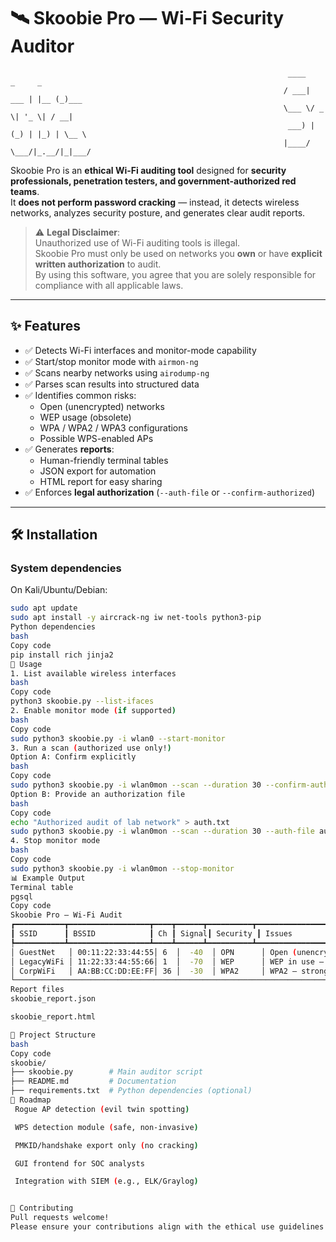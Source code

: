 # 🛰️ Skoobie Pro — Wi-Fi Security Auditor

                                                                  ____       _     _     
                                                                 / ___| ___ | |__ (_)___ 
                                                                 \___ \/ _ \| '_ \| / __|
                                                                  ___) | (_) | |_) | \__ \
                                                                 |____/ \___/|_.__/|_|___/

Skoobie Pro is an **ethical Wi-Fi auditing tool** designed for **security professionals, penetration testers, and government-authorized red teams**.  
It **does not perform password cracking** — instead, it detects wireless networks, analyzes security posture, and generates clear audit reports.  

> ⚠️ **Legal Disclaimer**:  
> Unauthorized use of Wi-Fi auditing tools is illegal.  
> Skoobie Pro must only be used on networks you **own** or have **explicit written authorization** to audit.  
> By using this software, you agree that you are solely responsible for compliance with all applicable laws.

---

## ✨ Features
- ✅ Detects Wi-Fi interfaces and monitor-mode capability
- ✅ Start/stop monitor mode with `airmon-ng`
- ✅ Scans nearby networks using `airodump-ng`
- ✅ Parses scan results into structured data
- ✅ Identifies common risks:
  - Open (unencrypted) networks
  - WEP usage (obsolete)
  - WPA / WPA2 / WPA3 configurations
  - Possible WPS-enabled APs
- ✅ Generates **reports**:
  - Human-friendly terminal tables
  - JSON export for automation
  - HTML report for easy sharing
- ✅ Enforces **legal authorization** (`--auth-file` or `--confirm-authorized`)

---

## 🛠️ Installation

### System dependencies
On Kali/Ubuntu/Debian:
```bash
sudo apt update
sudo apt install -y aircrack-ng iw net-tools python3-pip
Python dependencies
bash
Copy code
pip install rich jinja2
🚀 Usage
1. List available wireless interfaces
bash
Copy code
python3 skoobie.py --list-ifaces
2. Enable monitor mode (if supported)
bash
Copy code
sudo python3 skoobie.py -i wlan0 --start-monitor
3. Run a scan (authorized use only!)
Option A: Confirm explicitly
bash
Copy code
sudo python3 skoobie.py -i wlan0mon --scan --duration 30 --confirm-authorized "YES-AUTHORIZED"
Option B: Provide an authorization file
bash
Copy code
echo "Authorized audit of lab network" > auth.txt
sudo python3 skoobie.py -i wlan0mon --scan --duration 30 --auth-file auth.txt
4. Stop monitor mode
bash
Copy code
sudo python3 skoobie.py -i wlan0mon --stop-monitor
📊 Example Output
Terminal table
pgsql
Copy code
Skoobie Pro — Wi-Fi Audit
┏━━━━━━━━━━━┳━━━━━━━━━━━━━━━━━━┳━━━━┳━━━━━━┳━━━━━━━━━━┳━━━━━━━━━━━━━━━━━━━━━━━━━━━━━━━┓
┃ SSID      ┃ BSSID            ┃ Ch ┃ Signal┃ Security ┃ Issues                        ┃
┡━━━━━━━━━━━┻━━━━━━━━━━━━━━━━━━┻━━━━┻━━━━━━┻━━━━━━━━━━┻━━━━━━━━━━━━━━━━━━━━━━━━━━━━━━━┩
│ GuestNet   │ 00:11:22:33:44:55│ 6  │  -40  │ OPN      │ Open (unencrypted)            │
│ LegacyWiFi │ 11:22:33:44:55:66│ 1  │  -70  │ WEP      │ WEP in use — obsolete         │
│ CorpWiFi   │ AA:BB:CC:DD:EE:FF│ 36 │  -30  │ WPA2     │ WPA2 — strong pass required   │
└──────────────────────────────────────────────────────────────────────────────────────────┘
Report files
skoobie_report.json

skoobie_report.html

📂 Project Structure
bash
Copy code
skoobie/
├── skoobie.py        # Main auditor script
├── README.md         # Documentation
├── requirements.txt  # Python dependencies (optional)
🧩 Roadmap
 Rogue AP detection (evil twin spotting)

 WPS detection module (safe, non-invasive)

 PMKID/handshake export only (no cracking)

 GUI frontend for SOC analysts

 Integration with SIEM (e.g., ELK/Graylog)


🤝 Contributing
Pull requests welcome!
Please ensure your contributions align with the ethical use guidelines of this project.
